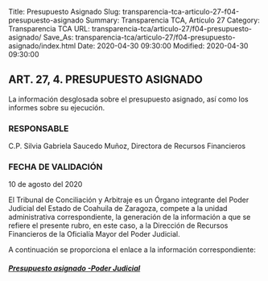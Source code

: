 Title: Presupuesto Asignado
Slug: transparencia-tca-articulo-27-f04-presupuesto-asignado
Summary: Transparencia TCA, Artículo 27
Category: Transparencia TCA
URL: transparencia-tca/articulo-27/f04-presupuesto-asignado/
Save_As: transparencia-tca/articulo-27/f04-presupuesto-asignado/index.html
Date: 2020-04-30 09:30:00
Modified: 2020-04-30 09:30:00


## ART. 27, 4. PRESUPUESTO ASIGNADO

La información desglosada sobre el presupuesto asignado, así como los informes sobre su ejecución.

### RESPONSABLE

C.P. Silvia Gabriela Saucedo Muñoz, Directora de Recursos Financieros

### FECHA DE VALIDACIÓN

10 de agosto del 2020

El Tribunal de Conciliación y Arbitraje es un Órgano integrante del Poder Judicial del Estado de Coahuila de Zaragoza, compete a la unidad administrativa correspondiente, la generación de la información a que se refiere el presente rubro, en este caso, a la Dirección de Recursos Financieros de la Oficialía Mayor del Poder Judicial.

A continuación se proporciona el enlace a la información correspondiente:

###### **[Presupuesto asignado -Poder Judicial](https://www.pjecz.gob.mx/transparencia/articulo-21/f20-presupuesto-asignado/)**


